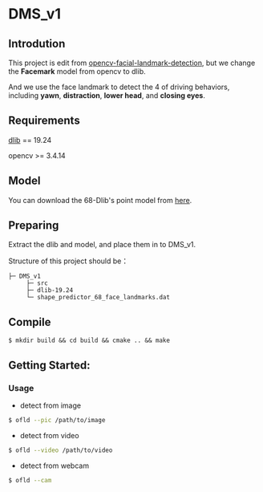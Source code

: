 # DMS_v1
## Introdution
This project is edit from [opencv-facial-landmark-detection](https://learnopencv.com/facemark-facial-landmark-detection-using-opencv/), but we change the **Facemark** model from opencv to dlib.

And we use the face landmark to detect the 4 of driving behaviors, including **yawn**, **distraction**, **lower head**, and **closing eyes**.

## Requirements
[dlib](http://dlib.net/)  == 19.24

opencv >= 3.4.14

## Model
You can download the 68-Dlib's point model from [here](https://github.com/davisking/dlib-models/blob/master/shape_predictor_68_face_landmarks.dat.bz2).

## Preparing
Extract the dlib and model, and place them in to DMS_v1.

Structure of this project should be：
```
├─ DMS_v1
     ├─ src
     ├─ dlib-19.24
     └─ shape_predictor_68_face_landmarks.dat
```

## Compile
    $ mkdir build && cd build && cmake .. && make

## Getting Started:
### Usage
* detect from image
```bash
$ ofld --pic /path/to/image
```
* detect from video
```bash
$ ofld --video /path/to/video
```
* detect from webcam
```bash
$ ofld --cam
```
